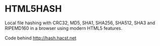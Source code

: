 HTML5HASH
=========

Local file hashing with CRC32, MD5, SHA1, SHA256, SHA512, SHA3 and RIPEMD160
in a browser using modern HTML5 features.

Code behind http://hash.hacst.net